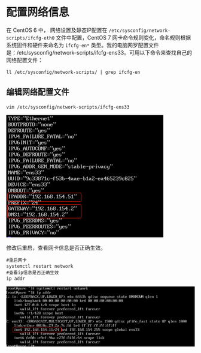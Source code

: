 # 配置网络信息



在 CentOS 6 中， 网络设置及静态IP配置在 `/etc/sysconfig/network-scripts/ifcfg-eth0` 文件中配置，CentOS 7 网卡命令规则变化，命名规则根据系统固件和硬件来命名为 `ifcfg-en*` 类型。我的电脑网罗配置文件是：/etc/sysconfig/network-scripts/ifcfg-ens33。可用以下命令来查找自己的网络配置文件：

```
ll /etc/sysconfig/network-scripts/ | grep ifcfg-en
```

## 编辑网络配置文件

```shell
vim /etc/sysconfig/network-scripts/ifcfg-ens33
```



![image-20210126163644507](../../images/15/02/01.jpg)



修改后重启，查看网卡信息是否正确生效。

```shell
#重启网卡
systemctl restart network
#查看ip信息是否正确生效
ip addr
```

![](../../images/15/02/02.jpg)